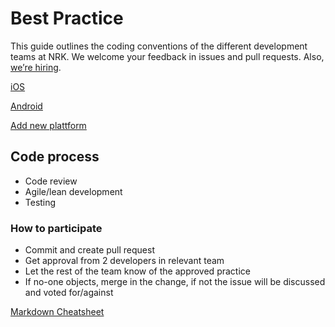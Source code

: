 # Best Practice
This guide outlines the coding conventions of the different development teams at NRK. We welcome your feedback in issues and pull requests. Also, [we’re hiring](https://www.nrk.no/stilling/). 

[iOS](iOS.md)

[Android](Android.md)

[Add new plattform](https://github.com/nrkno/best-practice/pulls)

## Code process
- Code review
- Agile/lean development
- Testing

### How to participate

* Commit and create pull request
* Get approval from 2 developers in relevant team
* Let the rest of the team know of the approved practice
* If no-one objects, merge in the change, if not the issue will be discussed and voted for/against

[Markdown Cheatsheet](https://github.com/adam-p/markdown-here/wiki/Markdown-Cheatsheet)
